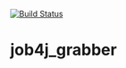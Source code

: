 [![Build Status](https://travis-ci.org/SlartiBartFast-art/job4j_grabber.svg?branch=master)](https://travis-ci.org/SlartiBartFast-art/job4j_grabber)


# job4j_grabber